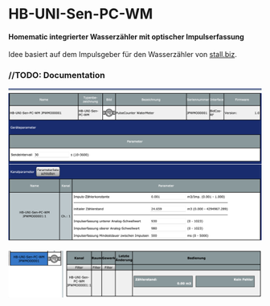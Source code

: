 # HB-UNI-Sen-PC-WM
#### Homematic integrierter Wasserzähler mit optischer Impulserfassung

Idee basiert auf dem Impulsgeber für den Wasserzähler von [stall.biz](https://www.stall.biz/project/impulsgeber-fuer-den-wasserzaehler-selbst-gebaut).

### //TODO: Documentation

![CCU Einstellungen](HB-UNI-Sen-PC-WM/Images/CCU_Einstellungen.png)

![CCU Bedienung](HB-UNI-Sen-PC-WM/Images/CCU_Bedienung.png)

